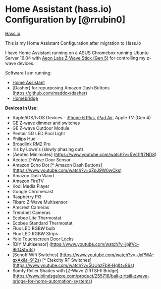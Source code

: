 # Home Assistant (hass.io) Configuration by [@rrubin0]
[Hass.io](https://home-assistant.io/hassio)

This is my Home Assistant Configuration after migration to Hass.io

I have Home Assistant running on a ASUS Chromebox running Ubuntu Server 16.04 with [Aeon Labs Z-Wave Stick (Gen 5)](http://amzn.to/2id0EsA) for controlling my z-wave devices.

Software I am running:
* [Home Assistant](https://home-assistant.io/)
* [Dasher] for repurposing Amazon Dash Buttons (https://github.com/maddox/dasher)
* [Homebridge](https://github.com/nfarina/homebridge)

**Devices in Use:**
* Apple/iOS/tvOS Devices - [iPhone 6 Plus](http://amzn.to/2id1XId), [iPad Air](http://amzn.to/2iD9dMu), Apple TV (Gen 4)
* GE Z-wave dimmer and switches
* GE Z-wave Outdoor Module
* Pentair 5G LED Pool Light
* Philips Hue
* Broadlink RM2 Pro
* Iris by Lowe's (slowly phasing out)
* [Aeotec Minimotes] (https://www.youtube.com/watch?v=5Vc1Ift7ND8)
* Aeotec Z-Wave Door Sensor
* Amazon Echo Dot
[* Amazon Dash Buttons] (https://www.youtube.com/watch?v=qZpJ9W0wCks)
* Amazon Dash Wand
* Amazon FireTV
* Kodi Media Player
* Google Chromecast
* Raspberry Pi3
* Fibaro Z-Wave Multisensor
* Amcrest Cameras
* Trendnet Cameras
* Ecobee Lite Thermostat
* Ecobee Standard Thermostat
* Flux LED RGBW bulb
* Flux LED RGBW Strips
* Yale Touchscreen Door Locks
* [DIY Multisensor] (https://www.youtube.com/watch?v=jpjfVc-9IrQ&t=3s)
* [Sonoff Wifi Switches] (https://www.youtube.com/watch?v=-JxPWA-qxAk&t=912s)
[* Etekcity RF Switches] (https://www.youtube.com/watch?v=5UUazFbK-Hg&t=86s)
* Somfy Roller Shades with [Z-Wave ZIRTSI-II Bridge] (https://www.blindsgalore.com/product/255716/bali-zirtsiii-zwave-bridge-for-home-automation-systems)
